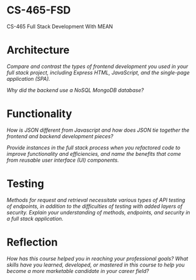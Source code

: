 # CS-465-FSD
CS-465 Full Stack Development With MEAN


# Architecture

*Compare and contrast the types of frontend development you used in your full stack project, including Express HTML, JavaScript, and the single-page application (SPA).*


*Why did the backend use a NoSQL MongoDB database?*


# Functionality

*How is JSON different from Javascript and how does JSON tie together the frontend and backend development pieces?*
    
*Provide instances in the full stack process when you refactored code to improve functionality and efficiencies, and name the benefits that come from reusable user interface (UI) components.*

# Testing

*Methods for request and retrieval necessitate various types of API testing of endpoints, in addition to the difficulties of testing with added layers of security. Explain your understanding of methods, endpoints, and security in a full stack application.*

# Reflection

*How has this course helped you in reaching your professional goals? What skills have you learned, developed, or mastered in this course to help you become a more marketable candidate in your career field?*
